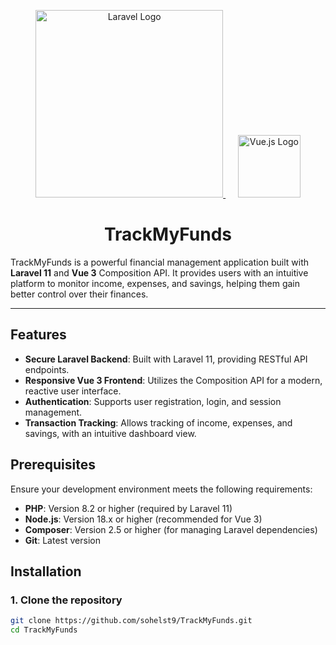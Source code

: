 <p align="center">
    <a href="https://laravel.com" target="_blank">
        <img src="https://raw.githubusercontent.com/laravel/art/master/logo-lockup/5%20SVG/2%20CMYK/1%20Full%20Color/laravel-logolockup-cmyk-red.svg" width="300" alt="Laravel Logo">
    </a>
    &nbsp;&nbsp;&nbsp;&nbsp;
    <a href="https://vuejs.org" target="_blank">
        <img src="https://upload.wikimedia.org/wikipedia/commons/9/95/Vue.js_Logo_2.svg" width="100" alt="Vue.js Logo">
    </a>
</p>

<h1 align="center">TrackMyFunds</h1>

TrackMyFunds is a powerful financial management application built with **Laravel 11** and **Vue 3** Composition API. It provides users with an intuitive platform to monitor income, expenses, and savings, helping them gain better control over their finances.

---

## Features
- **Secure Laravel Backend**: Built with Laravel 11, providing RESTful API endpoints.
- **Responsive Vue 3 Frontend**: Utilizes the Composition API for a modern, reactive user interface.
- **Authentication**: Supports user registration, login, and session management.
- **Transaction Tracking**: Allows tracking of income, expenses, and savings, with an intuitive dashboard view.

## Prerequisites
Ensure your development environment meets the following requirements:
- **PHP**: Version 8.2 or higher (required by Laravel 11)
- **Node.js**: Version 18.x or higher (recommended for Vue 3)
- **Composer**: Version 2.5 or higher (for managing Laravel dependencies)
- **Git**: Latest version

## Installation

### 1. Clone the repository
```bash
git clone https://github.com/sohelst9/TrackMyFunds.git
cd TrackMyFunds
